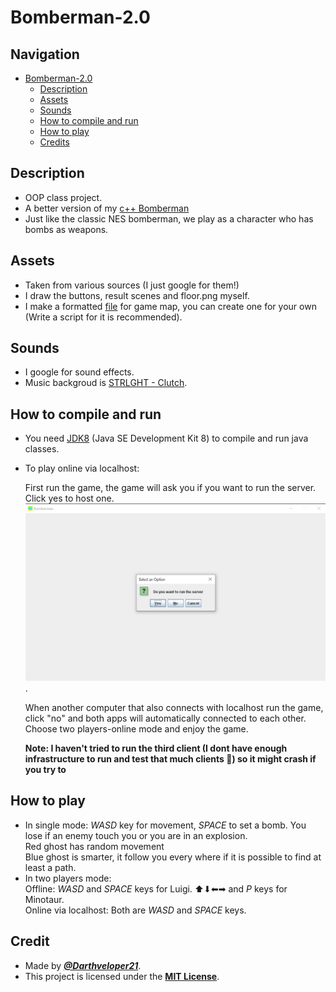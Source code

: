# Bomberman-2.0

## Navigation
- [Bomberman-2.0](#Bomberman-2.0)
    - [Description](#Description-)
    - [Assets](#Assets-)
    - [Sounds](#Sounds-)
    - [How to compile and run](#How_to_compile_and_run-)
    - [How to play](#How_to_play-)
    - [Credits](#Credits-)
## Description
- OOP class project.
- A better version of my [c++ Bomberman](https://github.com/Darthveloper21/Bomberman-UET)
- Just like the classic NES bomberman, we play as a character who has bombs as weapons.

## Assets
- Taken from various sources (I just google for them!)
- I draw the buttons, result scenes and floor.png myself.
- I make a formatted [file](./resources/map1.txt) for game map, you can create one for your own (Write a script for it is recommended).

## Sounds
- I google for sound effects.
- Music backgroud is [STRLGHT - Clutch](https://www.youtube.com/watch?v=z1vcJPKHJ3A).

## How to compile and run
- You need [JDK8](https://www.oracle.com/java/technologies/javase/javase-jdk8-downloads.html) (Java SE Development Kit 8) to compile and run java classes.
- To play online via localhost:
    
   First run the game, the game will ask you if you want to run the server. Click yes to host one.</br>
![scs1](./screenshots/scs1.bmp). </br>
   
   When another computer that also connects with localhost run the game, click "no" and both apps will automatically connected to each other.</br>
   Choose two players-online mode and enjoy the game.
        
   __Note: I haven't tried to run the third client (I dont have enough infrastructure to run and test that much clients 🙁) so it might crash if you try to__
        
## How to play
- In single mode: _WASD_ key for movement, _SPACE_ to set a bomb. You lose if an enemy touch you or you are in an explosion.</br>
    Red ghost has random movement</br>
    Blue ghost is smarter, it follow you every where if it is possible to find at least a path.
- In two players mode:</br>
    Offline: _WASD_ and _SPACE_ keys for Luigi. ⬆⬇⬅➡ and _P_ keys for Minotaur.</br>
    Online via localhost: Both are _WASD_ and _SPACE_ keys.
    
## Credit
- Made by [***@Darthveloper21***](https://github.com/Darthveloper21).
- This project is licensed under the [**MIT License**](https://choosealicense.com/licenses/mit).
